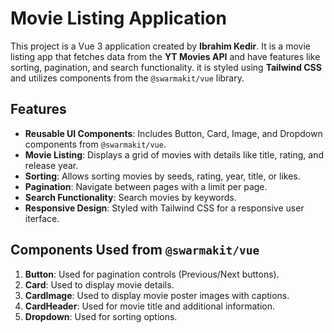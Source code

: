 # Movie Listing Application

This project is a Vue 3 application created by **Ibrahim Kedir**. It is a movie listing app that fetches data from the **YT Movies API** and have features like sorting, pagination, and search functionality. it is styled using **Tailwind CSS** and utilizes components from the `@swarmakit/vue` library.

## Features

- **Reusable UI Components**: Includes Button, Card, Image, and Dropdown components from `@swarmakit/vue`.
- **Movie Listing**: Displays a grid of movies with details like title, rating, and release year.
- **Sorting**: Allows sorting movies by seeds, rating, year, title, or likes.
- **Pagination**: Navigate between pages with a limit per page.
- **Search Functionality**: Search movies by keywords.
- **Responsive Design**: Styled with Tailwind CSS for a responsive user iterface.

## Components Used from `@swarmakit/vue`

1. **Button**: Used for pagination controls (Previous/Next buttons).
2. **Card**: Used to display movie details.
3. **CardImage**: Used to display movie poster images with captions.
4. **CardHeader**: Used for movie title and additional information.
5. **Dropdown**: Used for sorting options.

